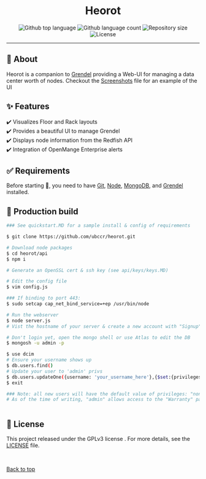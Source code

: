 <h1 align="center">Heorot</h1>

<div align="center">
  <img alt="Github top language" src="https://img.shields.io/github/languages/top/ubccr/heorot?color=1565c0">

  <img alt="Github language count" src="https://img.shields.io/github/languages/count/ubccr/heorot?color=1565c0">

  <img alt="Repository size" src="https://img.shields.io/github/repo-size/ubccr/heorot?color=1565c0">

  <img alt="License" src="https://img.shields.io/github/license/ubccr/heorot?color=1565c0">

  <!-- <img alt="Github issues" src="https://img.shields.io/github/issues/ubccr/heorot?color=1565c0" /> -->

  <!-- <img alt="Github forks" src="https://img.shields.io/github/forks/ubccr/heorot?color=1565c0" /> -->

  <!-- <img alt="Github stars" src="https://img.shields.io/github/stars/ubccr/heorot?color=1565c0" /> -->
</div>

<!-- Status  -->
<!-- <hr> -->
 <!-- <h2 align="center">
	🚧  Heorot is under construction...  🚧
</h2> -->

<hr>

## :dart: About

Heorot is a companion to <a href="https://github.com/ubccr/grendel" target="_blank">Grendel</a> providing a Web-UI for managing a data center worth of nodes.
Checkout the <a href="screenshots.MD">Screenshots</a> file for an example of the UI

## :sparkles: Features

:heavy_check_mark: Visualizes Floor and Rack layouts \
:heavy_check_mark: Provides a beautiful UI to manage Grendel \
:heavy_check_mark: Displays node information from the Redfish API \
:heavy_check_mark: Integration of OpenMange Enterprise alerts

## :white_check_mark: Requirements

Before starting :checkered_flag:, you need to have [Git](https://git-scm.com), [Node](https://nodejs.org/en/), [MongoDB](https://www.mongodb.com/docs/manual/installation/), and [Grendel](https://github.com/ubccr/grendel) installed.

## :checkered_flag: Production build

```bash
### See quickstart.MD for a sample install & config of requirements

$ git clone https://github.com/ubccr/heorot.git

# Download node packages
$ cd heorot/api
$ npm i

# Generate an OpenSSL cert & ssh key (see api/keys/keys.MD)

# Edit the config file
$ vim config.js

### If binding to port 443:
$ sudo setcap cap_net_bind_service=+ep /usr/bin/node

# Run the webserver
$ node server.js
# Vist the hostname of your server & create a new account with "Signup"

# Don't login yet, open the mongo shell or use Atlas to edit the DB
$ mongosh -u admin -p

$ use dcim
# Ensure your username shows up
$ db.users.find()
# Update your user to 'admin' privs
$ db.users.updateOne({username: 'your_username_here'},{$set:{privileges: 'admin'}})
$ exit

### Note: all new users will have the default value of privileges: "none", they will need to have their privileges updated to either "user" or "admin" before they can use the webUI.
# As of the time of writing, "admin" allows access to the "Warranty" page, which is used to query Dell's warranty API.



```

## :memo: License

This project released under the GPLv3 license . For more details, see the [LICENSE](LICENSE.md) file.

&#xa0;

<a href="#top">Back to top</a>
